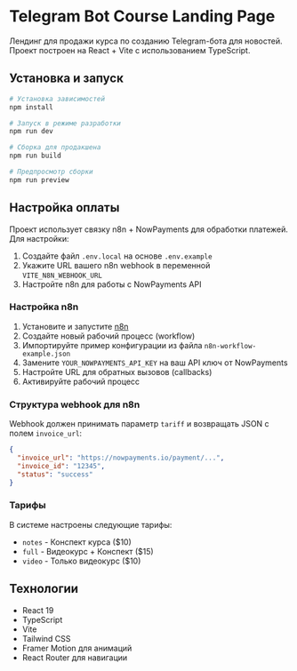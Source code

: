 # Telegram Bot Course Landing Page

Лендинг для продажи курса по созданию Telegram-бота для новостей. Проект построен на React + Vite с использованием TypeScript.

## Установка и запуск

```bash
# Установка зависимостей
npm install

# Запуск в режиме разработки
npm run dev

# Сборка для продакшена
npm run build

# Предпросмотр сборки
npm run preview
```

## Настройка оплаты

Проект использует связку n8n + NowPayments для обработки платежей. Для настройки:

1. Создайте файл `.env.local` на основе `.env.example`
2. Укажите URL вашего n8n webhook в переменной `VITE_N8N_WEBHOOK_URL`
3. Настройте n8n для работы с NowPayments API

### Настройка n8n

1. Установите и запустите [n8n](https://n8n.io/)
2. Создайте новый рабочий процесс (workflow)
3. Импортируйте пример конфигурации из файла `n8n-workflow-example.json`
4. Замените `YOUR_NOWPAYMENTS_API_KEY` на ваш API ключ от NowPayments
5. Настройте URL для обратных вызовов (callbacks)
6. Активируйте рабочий процесс

### Структура webhook для n8n

Webhook должен принимать параметр `tariff` и возвращать JSON с полем `invoice_url`:

```json
{
  "invoice_url": "https://nowpayments.io/payment/...",
  "invoice_id": "12345",
  "status": "success"
}
```

### Тарифы

В системе настроены следующие тарифы:

- `notes` - Конспект курса ($10)
- `full` - Видеокурс + Конспект ($15)
- `video` - Только видеокурс ($10)

## Технологии

- React 19
- TypeScript
- Vite
- Tailwind CSS
- Framer Motion для анимаций
- React Router для навигации

